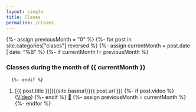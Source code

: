 ```yaml
---
layout: single
title: Clases
permalink: /clases
---
```

 
  {%- assign previousMonth = "0" %}
  {%- for post in site.categories["clases"] reversed %}
      {%- assign currentMonth = post.date | date: "%B" %}
      {%- if currentMonth != previousMonth %}


### Classes during the month of {{ currentMonth }}

      {%- endif %}
1. [{{ post.title }}]({{site.baseurl}}{{ post.url }})  {%- if post.video %} ([Vídeo]({{post.video}})) {%- endif %} [📝]({{site.organization.master}}/{{post.path}})
      {%- assign previousMonth = currentMonth %}
  {%- endfor %}

<!--stackedit_data:
eyJoaXN0b3J5IjpbLTk3MTE2Njg1MF19
-->